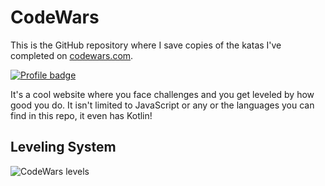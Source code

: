 # CodeWars
This is the GitHub repository where I save copies of the katas I've completed on
[codewars.com](https://www.codewars.com/).

[![Profile badge](https://www.codewars.com/users/SebaVillegas/badges/large)](https://www.codewars.com/users/SebaVillegas)

It's a cool website where you face challenges and you get leveled by how good
you do. It isn't limited to JavaScript or any or the languages you can find in
this repo, it even has Kotlin!

## Leveling System

![CodeWars levels](https://i.imgur.com/Vm77XMv.png)
